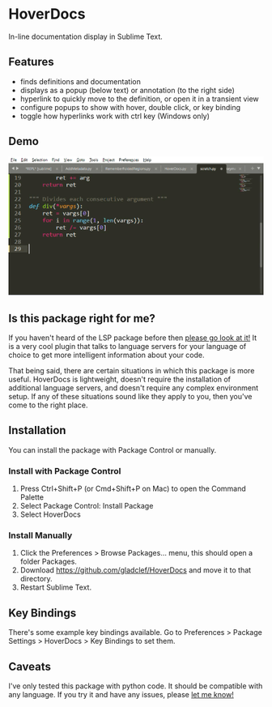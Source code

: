 # HoverDocs
In-line documentation display in Sublime Text.

## Features
* finds definitions and documentation
* displays as a popup (below text) or annotation (to the right side)
* hyperlink to quickly move to the definition, or open it in a transient view
* configure popups to show with hover, double click, or key binding
* toggle how hyperlinks work with ctrl key (Windows only)

## Demo
![Demo Gif](https://github.com/gladclef/HoverDocs/blob/master/demo.gif)

## Is this package right for me?
If you haven't heard of the LSP package before then [please go look at it!](https://packagecontrol.io/packages/LSP)
It is a very cool plugin that talks to language servers for your language
of choice to get more intelligent information about your code.

That being said, there are certain situations in which this package is more
useful. HoverDocs is lightweight, doesn't require the installation of
additional language servers, and doesn't require any complex environment
setup. If any of these situations sound like they apply to you, then you've
come to the right place.

## Installation
You can install the package with Package Control or manually.

### Install with Package Control
1. Press Ctrl+Shift+P (or Cmd+Shift+P on Mac) to open the Command Palette
2. Select Package Control: Install Package
3. Select HoverDocs

### Install Manually
1. Click the Preferences > Browse Packages… menu, this should open a folder Packages.
2. Download https://github.com/gladclef/HoverDocs and move it to that directory.
3. Restart Sublime Text.

## Key Bindings
There's some example key bindings available. Go to
Preferences > Package Settings > HoverDocs > Key Bindings
to set them.

## Caveats
I've only tested this package with python code. It should be compatible
with any language. If you try it and have any issues, please
[let me know!](https://github.com/gladclef/HoverDocs/issues)